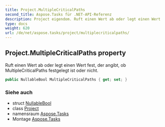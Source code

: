 ```yaml
---
title: Project.MultipleCriticalPaths
second_title: Aspose.Tasks für .NET-API-Referenz
description: Project eigendom. Ruft einen Wert ab oder legt einen Wert fest der angibt ob MultipleCriticalPaths festgelegt ist oder nicht.
type: docs
weight: 620
url: /de/net/aspose.tasks/project/multiplecriticalpaths/
---
```

## Project.MultipleCriticalPaths property

Ruft einen Wert ab oder legt einen Wert fest, der angibt, ob MultipleCriticalPaths festgelegt ist oder nicht.

```csharp
public NullableBool MultipleCriticalPaths { get; set; }
```

### Siehe auch

* struct [NullableBool](../../nullablebool/)
* class [Project](../)
* namensraum [Aspose.Tasks](../../project/)
* Montage [Aspose.Tasks](../../../)


